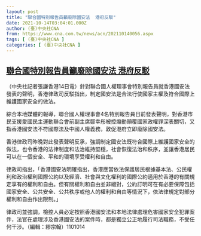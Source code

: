 ```yaml
---
layout: post
title: "聯合國特別報告員籲廢除國安法  港府反駁"
date: 2021-10-14T03:04:01.000Z
author: (臺)中央社CNA
from: https://www.cna.com.tw/news/acn/202110140056.aspx
tags: [ (臺)中央社CNA ]
categories: [ (臺)中央社CNA ]
---
```

<!--1634180641000-->
[聯合國特別報告員籲廢除國安法  港府反駁](https://www.cna.com.tw/news/acn/202110140056.aspx)
------

<div>
<div></div><div><p>（中央社記者張謙香港14日電）針對聯合國人權理事會特別報告員就香港國安法發表的聲明，香港律政司反駁指出，制定國安法是合法行使國家主權及符合國際上維護國家安全的做法。</p><p>綜合本地媒體的報導，聯合國人權理事會4名特別報告員日前發表聲明，對香港市民支援愛國民主運動聯合會前副主席鄒幸彤被控煽動顛覆國家政權罪深表關切，又指香港國安法不符國際法及中國人權義務，敦促港府立即廢除國安法。</p><p>香港律政司昨晚對此發表聲明反承，強調制定國安法既符合國際上維護國家安全的做法，也令香港的法律制度和法治維持堅穩，社會恢復法治和秩序，並讓香港居民可以在一個安全、平和的環境享受權利和自由。</p><p>律政司指出，「香港國安法明確指出，香港應當依法保護居民根據基本法、公民權利和政治權利國際公約以及經濟、社會與文化權利的國際公約適用於香港的有關規定享有的權利和自由。但有關權利和自由並非絕對，公約訂明可在有必要保障包括國家安全、公共安全、公共秩序或他人的權利和自由等情況下，依法律規定對部分權利和自由作出限制。」</p><p>律政司並強調，檢控人員必定按照香港國安法和本地法律處理危害國家安全犯罪案件，法官在處理涉及香港國安法的案件時，都是獨立公正地履行司法職務，不受任何干涉。（編輯：繆宗翰）1101014</p></div>
</div>
